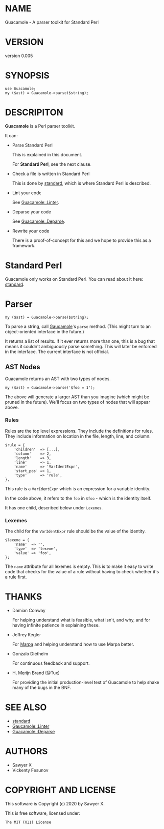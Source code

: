 # NAME

Guacamole - A parser toolkit for Standard Perl

# VERSION

version 0.005

# SYNOPSIS

    use Guacamole;
    my ($ast) = Guacamole->parse($string);

# DESCRIPITON

**Guacamole** is a Perl parser toolkit.

It can:

- Parse Standard Perl

    This is explained in this document.

    For **Standard Perl**, see the next clause.

- Check a file is written in Standard Perl

    This is done by [standard](https://metacpan.org/pod/standard), which is where Standard Perl is described.

- Lint your code

    See [Guacamole::Linter](https://metacpan.org/pod/Guacamole%3A%3ALinter).

- Deparse your code

    See [Guacamole::Deparse](https://metacpan.org/pod/Guacamole%3A%3ADeparse).

- Rewrite your code

    There is a proof-of-concept for this and we hope to provide this as a framework.

# Standard Perl

Guacamole only works on Standard Perl. You can read about it here: [standard](https://metacpan.org/pod/standard).

# Parser

    my ($ast) = Guacamole->parse($string);

To parse a string, call [Gaucamole](https://metacpan.org/pod/Gaucamole)'s `parse` method. (This might turn to an
object-oriented interface in the future.)

It returns a list of results. If it ever returns more than one, this is a bug that
means it couldn't ambiguously parse something. This will later be enforced in the
interface. The current interface is not official.

## AST Nodes

Guacamole returns an AST with two types of nodes.

    my ($ast) = Guacamole->parse('$foo = 1');

The above will generate a larger AST than you imagine (which might be pruned
in the future). We'll focus on two types of nodes that will appear above.

### Rules

Rules are the top level expressions. They include the definitions for rules.
They include information on location in the file, length, line, and column.

    $rule = {
        'children'  => [...],
        'column'    => 2,
        'length'    => 3,
        'line'      => 1,
        'name'      => 'VarIdentExpr',
        'start_pos' => 1,
        'type'      => 'rule',
    },

This rule is a `VarIdentExpr` which is an expression for a variable identity.

In the code above, it refers to the `foo` in `$foo` - which is the identity
itself.

It has one child, described below under `Lexemes`.

### Lexemes

The child for the `VarIdentExpr` rule should be the value of the identity.

    $lexeme = {
        'name'  => '',
        'type'  => 'lexeme',
        'value' => 'foo',
    };

The `name` attribute for all lexemes is empty. This is to make it easy to
write code that checks for the value of a rule without having to check whether
it's a rule first.

# THANKS

- Damian Conway

    For helping understand what is feasible, what isn't, and why, and for having
    infinite patience in explaining these.

- Jeffrey Kegler

    For [Marpa](https://metacpan.org/pod/Marpa) and helping understand how to use Marpa better.

- Gonzalo Diethelm

    For continuous feedback and support.

- H. Merijn Brand (@Tux)

    For providing the initial production-level test of Guacamole to
    help shake many of the bugs in the BNF.

# SEE ALSO

- [standard](https://metacpan.org/pod/standard)
- [Gaucamole::Linter](https://metacpan.org/pod/Gaucamole%3A%3ALinter)
- [Guacamole::Deparse](https://metacpan.org/pod/Guacamole%3A%3ADeparse)

# AUTHORS

- Sawyer X
- Vickenty Fesunov

# COPYRIGHT AND LICENSE

This software is Copyright (c) 2020 by Sawyer X.

This is free software, licensed under:

    The MIT (X11) License
